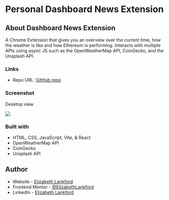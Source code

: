 # Personal Dashboard News Extension

## About Dashboard News Extension

A Chrome Extension that gives you an overview over the current time, how the weather is like and how Ethereum is performing. Interacts with multiple APIs using async JS such as the OpenWeatherMap API, CoinGecko, and the Unsplash API.

### Links

- Repo URL: [GitHub repo](https://github.com/ElizabethLankford/Dashboard-Extension)

### Screenshot

Desktop view

![](./Macbook-device-mockup-PersonalDashboard.png)

### Built with

- HTML, CSS, JavaScript, Vite, & React
- OpenWeatherMap API
- CoinGecko
- Unsplash API


## Author

- Website - [Elizabeth Lankford](https://elizabeth-lankford.com/)
- Frontend Mentor - [@ElizabethLankford](https://www.frontendmentor.io/profile/ElizabethLankford)
- LinkedIn - [Elizabeth Lankford](https://www.linkedin.com/in/elizabethlankford/)

